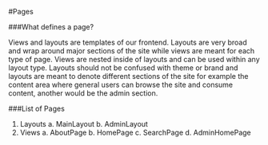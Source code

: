 #Pages

###What defines a page?

Views and layouts are templates of our frontend. Layouts are very broad and wrap around major sections of the site while views are meant for each type of page. Views are nested inside of layouts and can be used within any layout type. Layouts should not be confused with theme or brand and layouts are meant to denote different sections of the site for example the content area where general users can browse the site and consume content, another would be the admin section.

###List of Pages

1. Layouts
  a. MainLayout
  b. AdminLayout
2. Views
  a. AboutPage
  b. HomePage
  c. SearchPage
  d. AdminHomePage
